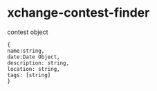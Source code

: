 # xchange-contest-finder
 
contest object
```
{
name:string,
date:Date Object,
description: string,
location: string,
tags: [string]
}
```
